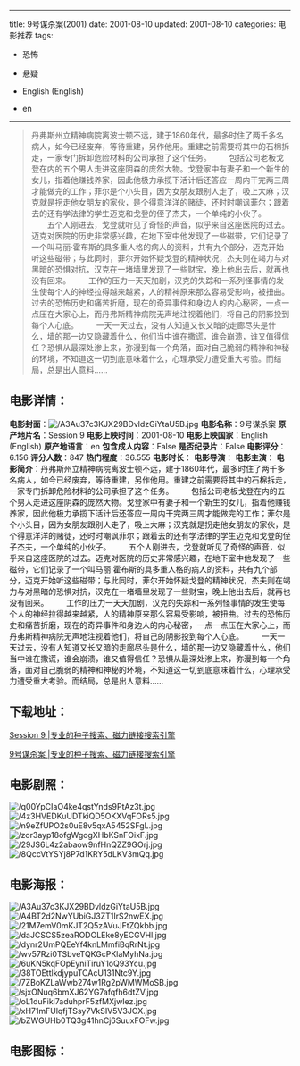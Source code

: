 
---
title: 9号谋杀案(2001)
date: 2001-08-10
updated: 2001-08-10
categories: 电影推荐
tags:
- 恐怖
- 悬疑

- English (English)
- en
---


> 丹弗斯州立精神病院离波士顿不远，建于1860年代，最多时住了两千多名病人，如今已经废弃，等待重建，另作他用。重建之前需要将其中的石棉拆走，一家专门拆卸危险材料的公司承担了这个任务。  　　包括公司老板戈登在内的五个男人走进这座阴森的庞然大物。戈登家中有妻子和一个新生的女儿，指着他赚钱养家，因此他极力承揽下活计后还答应一周内干完两三周才能做完的工作；菲尔是个小头目，因为女朋友跟别人走了，吸上大麻；汉克就是拐走他女朋友的家伙，是个得意洋洋的赌徒，还时时嘲讽菲尔；跟着去的还有学法律的学生迈克和戈登的侄子杰夫，一个单纯的小伙子。  　　五个人刚进去，戈登就听见了奇怪的声音，似乎来自这座医院的过去。迈克对医院的历史非常感兴趣，在地下室中他发现了一些磁带，它们记录了一个叫马丽·霍布斯的具多重人格的病人的资料，共有九个部分，迈克开始听这些磁带；与此同时，菲尔开始怀疑戈登的精神状况，杰夫则在竭力与对黑暗的恐惧对抗，汉克在一堵墙里发现了一些财宝，晚上他出去后，就再也没有回来。  　　工作的压力一天天加剧，汉克的失踪和一系列怪事情的发生使每个人的神经拉得越来越紧，人的精神原来那么容易受影响，被扭曲。过去的恐怖历史和痛苦折磨，现在的奇异事件和身边人的内心秘密，一点一点压在大家心上，而丹弗斯精神病院无声地注视着他们，将自己的阴影投到每个人心底。  　　一天一天过去，没有人知道又长又暗的走廊尽头是什么，墙的那一边又隐藏着什么，他们当中谁在撒谎，谁会崩溃，谁又值得信任？恐惧从最深处渗上来，弥漫到每一个角落，面对自己脆弱的精神和神秘的环境，不知道这一切到底意味着什么，心理承受力遭受重大考验。而结局，总是出人意料……

## **电影详情**：

**电影封面**：<img src="https://image.tmdb.org/t/p/w200/A3Au37c3KJX29BDvldzGiYtaU5B.jpg" alt="/A3Au37c3KJX29BDvldzGiYtaU5B.jpg" title="/A3Au37c3KJX29BDvldzGiYtaU5B.jpg">
**电影名称**：9号谋杀案
**原产地片名**：Session 9
**电影上映时间**：2001-08-10
**电影上映国家**：English (English)
**原产地语言**：en
**包含成人内容**：False
**是否纪录片**：False
**电影评分**：6.156
**评分人数**：847
**热门程度**：36.555
**电影时长**：
**电影导演**：
**电影主演**：
**电影简介**：丹弗斯州立精神病院离波士顿不远，建于1860年代，最多时住了两千多名病人，如今已经废弃，等待重建，另作他用。重建之前需要将其中的石棉拆走，一家专门拆卸危险材料的公司承担了这个任务。  　　包括公司老板戈登在内的五个男人走进这座阴森的庞然大物。戈登家中有妻子和一个新生的女儿，指着他赚钱养家，因此他极力承揽下活计后还答应一周内干完两三周才能做完的工作；菲尔是个小头目，因为女朋友跟别人走了，吸上大麻；汉克就是拐走他女朋友的家伙，是个得意洋洋的赌徒，还时时嘲讽菲尔；跟着去的还有学法律的学生迈克和戈登的侄子杰夫，一个单纯的小伙子。  　　五个人刚进去，戈登就听见了奇怪的声音，似乎来自这座医院的过去。迈克对医院的历史非常感兴趣，在地下室中他发现了一些磁带，它们记录了一个叫马丽·霍布斯的具多重人格的病人的资料，共有九个部分，迈克开始听这些磁带；与此同时，菲尔开始怀疑戈登的精神状况，杰夫则在竭力与对黑暗的恐惧对抗，汉克在一堵墙里发现了一些财宝，晚上他出去后，就再也没有回来。  　　工作的压力一天天加剧，汉克的失踪和一系列怪事情的发生使每个人的神经拉得越来越紧，人的精神原来那么容易受影响，被扭曲。过去的恐怖历史和痛苦折磨，现在的奇异事件和身边人的内心秘密，一点一点压在大家心上，而丹弗斯精神病院无声地注视着他们，将自己的阴影投到每个人心底。  　　一天一天过去，没有人知道又长又暗的走廊尽头是什么，墙的那一边又隐藏着什么，他们当中谁在撒谎，谁会崩溃，谁又值得信任？恐惧从最深处渗上来，弥漫到每一个角落，面对自己脆弱的精神和神秘的环境，不知道这一切到底意味着什么，心理承受力遭受重大考验。而结局，总是出人意料……

## **下载地址**：
[Session 9 |专业的种子搜索、磁力链接搜索引擎](https://movie.amd794.com:2083/?search=Session%209&ordering=&mode=match_phrase&page_size=10&page=1)

[9号谋杀案 |专业的种子搜索、磁力链接搜索引擎](https://movie.amd794.com:2083/?search=9%E5%8F%B7%E8%B0%8B%E6%9D%80%E6%A1%88&ordering=&mode=match_phrase&page_size=10&page=1)
 

## **电影剧照**：
<img src="https://image.tmdb.org/t/p/original/q00YpCIaO4ke4qstYnds9PtAz3t.jpg" alt="/q00YpCIaO4ke4qstYnds9PtAz3t.jpg" title="/q00YpCIaO4ke4qstYnds9PtAz3t.jpg"><img src="https://image.tmdb.org/t/p/original/4z3HVEDKuUDTkiQD5OKXVqFORs5.jpg" alt="/4z3HVEDKuUDTkiQD5OKXVqFORs5.jpg" title="/4z3HVEDKuUDTkiQD5OKXVqFORs5.jpg"><img src="https://image.tmdb.org/t/p/original/n9eZfUPO2s0uE8v5qxA5452SFgL.jpg" alt="/n9eZfUPO2s0uE8v5qxA5452SFgL.jpg" title="/n9eZfUPO2s0uE8v5qxA5452SFgL.jpg"><img src="https://image.tmdb.org/t/p/original/zor3ayp18ofgWgogXHbKSnFOixF.jpg" alt="/zor3ayp18ofgWgogXHbKSnFOixF.jpg" title="/zor3ayp18ofgWgogXHbKSnFOixF.jpg"><img src="https://image.tmdb.org/t/p/original/29JS6L4z2abaow9nfHnQZZ9GOrj.jpg" alt="/29JS6L4z2abaow9nfHnQZZ9GOrj.jpg" title="/29JS6L4z2abaow9nfHnQZZ9GOrj.jpg"><img src="https://image.tmdb.org/t/p/original/8QccVtYSYj8P7d1KRY5dLKV3mQq.jpg" alt="/8QccVtYSYj8P7d1KRY5dLKV3mQq.jpg" title="/8QccVtYSYj8P7d1KRY5dLKV3mQq.jpg">

## **电影海报**：
<img src="https://image.tmdb.org/t/p/original/A3Au37c3KJX29BDvldzGiYtaU5B.jpg" alt="/A3Au37c3KJX29BDvldzGiYtaU5B.jpg" title="/A3Au37c3KJX29BDvldzGiYtaU5B.jpg"><img src="https://image.tmdb.org/t/p/original/A4BT2d2NwYUbiGJ3ZT1IrS2nwEX.jpg" alt="/A4BT2d2NwYUbiGJ3ZT1IrS2nwEX.jpg" title="/A4BT2d2NwYUbiGJ3ZT1IrS2nwEX.jpg"><img src="https://image.tmdb.org/t/p/original/21M7emV0mKJT2Q5zAVuJFtZQkbb.jpg" alt="/21M7emV0mKJT2Q5zAVuJFtZQkbb.jpg" title="/21M7emV0mKJT2Q5zAVuJFtZQkbb.jpg"><img src="https://image.tmdb.org/t/p/original/daJCSCS5zeaRODOLEke8yECGVHl.jpg" alt="/daJCSCS5zeaRODOLEke8yECGVHl.jpg" title="/daJCSCS5zeaRODOLEke8yECGVHl.jpg"><img src="https://image.tmdb.org/t/p/original/dynr2UmPQEeYf4knLMmfiBqRrNt.jpg" alt="/dynr2UmPQEeYf4knLMmfiBqRrNt.jpg" title="/dynr2UmPQEeYf4knLMmfiBqRrNt.jpg"><img src="https://image.tmdb.org/t/p/original/wv57Rzi0TSbveTQKGcPKlaMyhNa.jpg" alt="/wv57Rzi0TSbveTQKGcPKlaMyhNa.jpg" title="/wv57Rzi0TSbveTQKGcPKlaMyhNa.jpg"><img src="https://image.tmdb.org/t/p/original/6uKN5kqFOpEyniTiruY1oQ93Ycu.jpg" alt="/6uKN5kqFOpEyniTiruY1oQ93Ycu.jpg" title="/6uKN5kqFOpEyniTiruY1oQ93Ycu.jpg"><img src="https://image.tmdb.org/t/p/original/38TOEttlkdjypuTCAcU131Ntc9Y.jpg" alt="/38TOEttlkdjypuTCAcU131Ntc9Y.jpg" title="/38TOEttlkdjypuTCAcU131Ntc9Y.jpg"><img src="https://image.tmdb.org/t/p/original/7ZBoKZLaWwb274w1Rg2pWMWMoSB.jpg" alt="/7ZBoKZLaWwb274w1Rg2pWMWMoSB.jpg" title="/7ZBoKZLaWwb274w1Rg2pWMWMoSB.jpg"><img src="https://image.tmdb.org/t/p/original/sjxONuq6bmXJ62YG7afqfh6dtZV.jpg" alt="/sjxONuq6bmXJ62YG7afqfh6dtZV.jpg" title="/sjxONuq6bmXJ62YG7afqfh6dtZV.jpg"><img src="https://image.tmdb.org/t/p/original/oL1duFikl7aduhprF5zfMXjwIez.jpg" alt="/oL1duFikl7aduhprF5zfMXjwIez.jpg" title="/oL1duFikl7aduhprF5zfMXjwIez.jpg"><img src="https://image.tmdb.org/t/p/original/xH71mFUlqfjTSsy7VkSIV5V3JOX.jpg" alt="/xH71mFUlqfjTSsy7VkSIV5V3JOX.jpg" title="/xH71mFUlqfjTSsy7VkSIV5V3JOX.jpg"><img src="https://image.tmdb.org/t/p/original/bZWGUHb0TQ3g41hnCj6SuuxFOFw.jpg" alt="/bZWGUHb0TQ3g41hnCj6SuuxFOFw.jpg" title="/bZWGUHb0TQ3g41hnCj6SuuxFOFw.jpg">

## **电影图标**：

